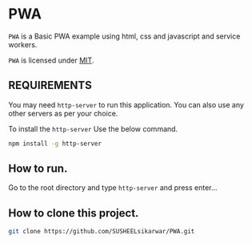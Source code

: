 # PWA

`PWA` is a Basic PWA example using html, css and javascript and service workers.

`PWA` is licensed under [MIT](https://opensource.org/licenses/MIT).

## REQUIREMENTS
You may need `http-server` to run this application. You can also use any other servers as per your choice.

To install the `http-server` Use the below command.

```bash
npm install -g http-server
```
## How to run.
Go to the root directory and type `http-server` and press enter...

## How to clone this project.
```bash
git clone https://github.com/SUSHEELsikarwar/PWA.git

```

